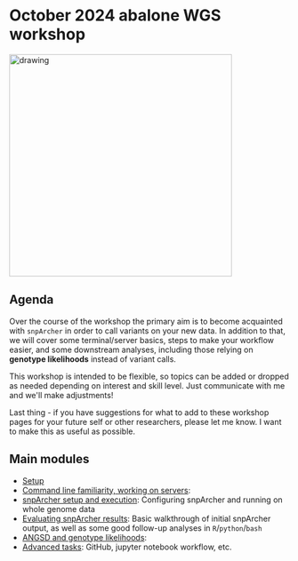 # October 2024 abalone WGS workshop

<img src="https://github.com/user-attachments/assets/eb4b6eeb-1e28-4c67-90b8-2d543725006d" alt="drawing" width="400"/>

## Agenda
Over the course of the workshop the primary aim is to become acquainted with `snpArcher` in order to call variants on your new data. In addition to that, we will cover some terminal/server basics, steps to make your workflow easier, and some downstream analyses, including those relying on **genotype likelihoods** instead of variant calls.

This workshop is intended to be flexible, so topics can be added or dropped as needed depending on interest and skill level. Just communicate with me and we'll make adjustments!

Last thing - if you have suggestions for what to add to these workshop pages for your future self or other researchers, please let me know. I want to make this as useful as possible.

## Main modules
- [Setup](https://github.com/twooldridge/workshop/blob/main/terminal.md)
- [Command line familiarity, working on servers](https://github.com/twooldridge/workshop/blob/main/misc.md): 
- [snpArcher setup and execution](https://github.com/twooldridge/workshop/blob/main/snpArcher.md): Configuring snpArcher and running on whole genome data
- [Evaluating snpArcher results](https://github.com/twooldridge/workshop/blob/main/results.md): Basic walkthrough of initial snpArcher output, as well as some good follow-up analyses in `R`/`python`/`bash`
- [ANGSD and genotype likelihoods](https://github.com/twooldridge/workshop/blob/main/angsd.md): 
- [Advanced tasks](): GitHub, jupyter notebook workflow, etc.
